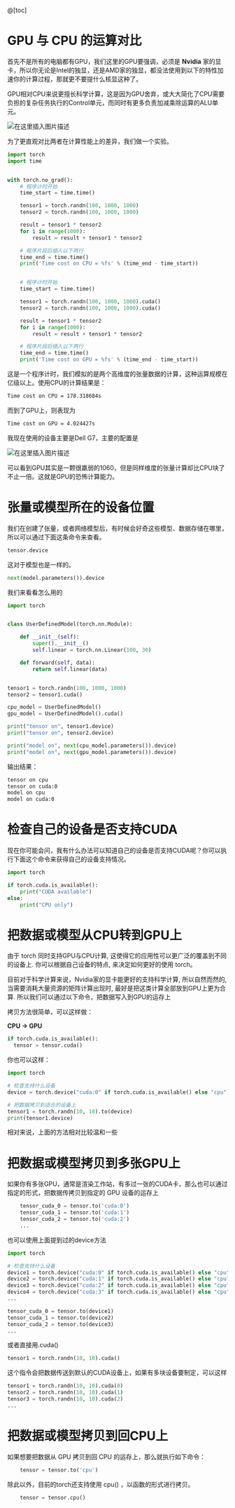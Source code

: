 
@[toc]

# GPU 与 CPU 的运算对比

首先不是所有的电脑都有GPU，我们这里的GPU要强调，必须是 **Nvidia** 家的显卡，所以你无论是Intel的独显，还是AMD家的独显，都没法使用到以下的特性加速你的计算过程，那就更不要提什么核显这种了。

GPU相对CPU来说更擅长科学计算，这是因为GPU舍弃，或大大简化了CPU需要负担的复杂任务执行的Control单元，而同时有更多负责加减乘除运算的ALU单元。

![在这里插入图片描述](https://img-blog.csdnimg.cn/0840d18e391d44abb771c81d85a7365b.png?x-oss-process=image/watermark,type_ZHJvaWRzYW5zZmFsbGJhY2s,shadow_50,text_Q1NETiBA5omT56CB55qE6Zi_6YCa,size_20,color_FFFFFF,t_70,g_se,x_16#pic_center)

为了更直观对比两者在计算性能上的差异，我们做一个实验。

~~~python
import torch
import time


with torch.no_grad():
    # 程序计时开始
    time_start = time.time()

    tensor1 = torch.randn(100, 1000, 1000)
    tensor2 = torch.randn(100, 1000, 1000)

    result = tensor1 * tensor2
    for i in range(1000):
        result = result + tensor1 * tensor2

    # 程序片段后插入以下两行
    time_end = time.time()
    print('Time cost on CPU = %fs' % (time_end - time_start))


    # 程序计时开始
    time_start = time.time()

    tensor1 = torch.randn(100, 1000, 1000).cuda()
    tensor2 = torch.randn(100, 1000, 1000).cuda()

    result = tensor1 * tensor2
    for i in range(1000):
        result = result + tensor1 * tensor2

    # 程序片段后插入以下两行
    time_end = time.time()
    print('Time cost on GPU = %fs' % (time_end - time_start))
~~~

这是一个程序计时，我们模拟的是两个高维度的张量数据的计算，这种运算规模在亿级以上。使用CPU的计算结果是：

~~~bash
Time cost on CPU = 178.318684s
~~~

而到了GPU上，则表现为

~~~bash
Time cost on GPU = 4.024427s
~~~

我现在使用的设备主要是Dell G7，主要的配置是

![在这里插入图片描述](https://img-blog.csdnimg.cn/d23b5e485be74076b07187277c7162dd.png?x-oss-process=image/watermark,type_ZHJvaWRzYW5zZmFsbGJhY2s,shadow_50,text_Q1NETiBA5omT56CB55qE6Zi_6YCa,size_15,color_FFFFFF,t_70,g_se,x_16#pic_center)

可以看到GPU其实是一颗很羸弱的1060，但是同样维度的张量计算却比CPU块了不止一倍。这就是GPU的恐怖计算能力。


# 张量或模型所在的设备位置
我们在创建了张量，或者网络模型后，有时候会好奇这些模型、数据存储在哪里，所以可以通过下面这条命令来查看。

~~~python
tensor.device
~~~

这对于模型也是一样的。

~~~python
next(model.parameters()).device
~~~

我们来看看怎么用的

~~~python
import torch


class UserDefinedModel(torch.nn.Module):

    def __init__(self):
        super().__init__()
        self.linear = torch.nn.Linear(100, 30)

    def forward(self, data):
        return self.linear(data)


tensor1 = torch.randn(100, 1000, 1000)
tensor2 = tensor1.cuda()

cpu_model = UserDefinedModel()
gpu_model = UserDefinedModel().cuda()

print("tensor on", tensor1.device)
print("tensor on", tensor2.device)

print("model on", next(cpu_model.parameters()).device)
print("model on", next(gpu_model.parameters()).device)
~~~

输出结果：

~~~bash
tensor on cpu
tensor on cuda:0
model on cpu
model on cuda:0
~~~

# 检查自己的设备是否支持CUDA

现在你可能会问，我有什么办法可以知道自己的设备是否支持CUDA呢？你可以执行下面这个命令来获得自己的设备支持情况。

~~~python
import torch

if torch.cuda.is_available():
	print("CUDA available")
else:
	print("CPU only")
~~~

# 把数据或模型从CPU转到GPU上

由于 torch 同时支持GPU与CPU计算, 这使得它的应用性可以更广泛的覆盖到不同的设备上. 你可以根据自己设备的特点, 来决定如何更好的使用 torch。

目前对于科学计算来说，Nvidia家的显卡能更好的支持科学计算, 所以自然而然的, 当需要消耗大量资源的矩阵计算出现时, 最好是把这类计算全部放到GPU上更为合算. 所以我们可以通过以下命令，把数据写入到GPU的运存上

拷贝方法很简单，可以这样做：

**CPU $\rightarrow$ GPU**
```python
if torch.cuda.is_available():
  tensor = tensor.cuda()
```

你也可以这样：

~~~python
import torch

# 检查支持什么设备
device = torch.device("cuda:0" if torch.cuda.is_available() else "cpu")

# 把数据拷贝到适合的设备上
tensor1 = torch.randn(10, 10).to(device)
print(tensor1.device)
~~~

相对来说，上面的方法相对比较温和一些

# 把数据或模型拷贝到多张GPU上

如果你有多张GPU，通常是渲染工作站，有多过一张的CUDA卡，那么也可以通过指定的形式，把数据传拷贝到指定的 GPU 设备的运存上

```python
	tensor_cuda_0 = tensor.to('cuda:0')
	tensor_cuda_1 = tensor.to('cuda:1')
	tensor_cuda_2 = tensor.to('cuda:2')
	...
```

也可以使用上面提到过的device方法

~~~python
import torch

# 检查支持什么设备
device1 = torch.device("cuda:0" if torch.cuda.is_available() else "cpu")
device2 = torch.device("cuda:1" if torch.cuda.is_available() else "cpu")
device3 = torch.device("cuda:2" if torch.cuda.is_available() else "cpu")
device4 = torch.device("cuda:3" if torch.cuda.is_available() else "cpu")
...

tensor_cuda_0 = tensor.to(device1)
tensor_cuda_1 = tensor.to(device2)
tensor_cuda_2 = tensor.to(device3)
...
~~~

或者直接用.cuda()

~~~python
tensor1 = torch.randn(10, 10).cuda()
~~~

这个指令会把数据传送到默认的CUDA设备上，如果有多块设备要制定，可以这样

~~~python
tensor1 = torch.randn(10, 10).cuda(0)
tensor2 = torch.randn(10, 10).cuda(1)
tensor3 = torch.randn(10, 10).cuda(2)
...
~~~

# 把数据或模型拷贝到回CPU上


如果想要把数据从 GPU 拷贝到回 CPU 的运存上，那么就执行如下命令：

```python
	tensor = tensor.to('cpu')
```

除此以外，目前的torch还支持使用 cpu() ，以函数的形式进行拷贝。

```python
	tensor = tensor.cpu()
```